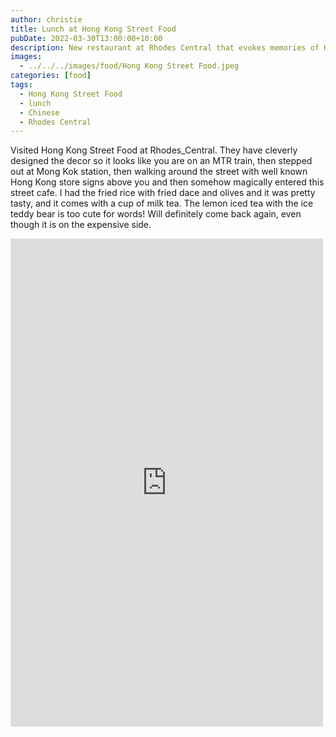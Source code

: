 ```yaml
---
author: christie
title: Lunch at Hong Kong Street Food
pubDate: 2022-03-30T13:00:00+10:00
description: New restaurant at Rhodes Central that evokes memories of Hong Kong
images:
  - ../../../images/food/Hong Kong Street Food.jpeg
categories: [food]
tags:
  - Hong Kong Street Food
  - lunch
  - Chinese
  - Rhodes Central
---
```


Visited Hong Kong Street Food at Rhodes_Central. They have cleverly designed the decor so it looks like you are on an MTR train, then stepped out at Mong Kok station, then walking around the street with well known Hong Kong store signs above you and then somehow magically entered this street cafe. I had the fried rice with fried dace and olives and it was pretty tasty, and it comes with a cup of milk tea. The lemon iced tea with the ice teddy bear is too cute for words! Will definitely come back again, even though it is on the expensive side.

<iframe src="https://www.facebook.com/plugins/post.php?href=https%3A%2F%2Fwww.facebook.com%2Fchris1.tham%2Fposts%2Fpfbid02SwGW7Jqy6SC1nHWVypoFx3nEij8Gi6Azsu6ZXiLXbyWPHXnQvjZMD37nDhqci6z5l&show_text=true&width=500" width="500" height="781" style="border:none;overflow:hidden" scrolling="no" frameborder="0" allowfullscreen="true" allow="autoplay; clipboard-write; encrypted-media; picture-in-picture; web-share"></iframe>
